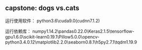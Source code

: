 ## capstone: dogs vs.cats 

运行使用软件：
python3.6\cuda9.0(cudnn7.1.2)

运行依赖库：
numpy1.14.2\pandas0.22.0\Keras2.1.5\tensorflow-gpu1.6.0\scikit-learn0.19.1\Pillow5.0.0\opencv-python3.4.0.12\matplotlib2.2.0\seaborn0.8.1\h5py2.7.1\tqdm1.19.9



